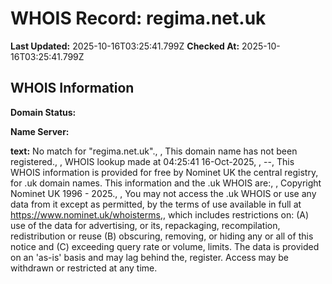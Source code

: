 # WHOIS Record: regima.net.uk

**Last Updated:** 2025-10-16T03:25:41.799Z
**Checked At:** 2025-10-16T03:25:41.799Z

## WHOIS Information

**Domain Status:** 

**Name Server:** 

**text:** No match for "regima.net.uk"., , This domain name has not been registered., , WHOIS lookup made at 04:25:41 16-Oct-2025, , --, This WHOIS information is provided for free by Nominet UK the central registry, for .uk domain names. This information and the .uk WHOIS are:, , Copyright Nominet UK 1996 - 2025., , You may not access the .uk WHOIS or use any data from it except as permitted, by the terms of use available in full at https://www.nominet.uk/whoisterms,, which includes restrictions on: (A) use of the data for advertising, or its, repackaging, recompilation, redistribution or reuse (B) obscuring, removing, or hiding any or all of this notice and (C) exceeding query rate or volume, limits. The data is provided on an 'as-is' basis and may lag behind the, register. Access may be withdrawn or restricted at any time.

